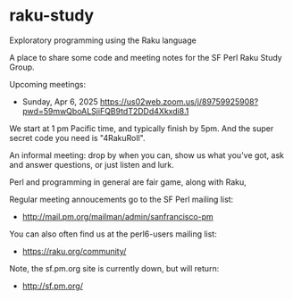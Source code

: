 # raku-study
Exploratory programming using the Raku language

A place to share some code and meeting notes for the SF Perl Raku Study Group.

Upcoming meetings:

* Sunday, Apr  6, 2025
  https://us02web.zoom.us/j/89759925908?pwd=59mwQboALSjiFQB9tdT2DDd4Xkxdi8.1

We start at 1 pm Pacific time, and typically finish by 5pm.
And the super secret code you need is "4RakuRoll".



An informal meeting: drop by when you can, show us what you've got,
ask and answer questions, or just listen and lurk.

Perl and programming in general are fair game, along with Raku, 

Regular meeting annoucements go to the SF Perl mailing list:

*  http://mail.pm.org/mailman/admin/sanfrancisco-pm

You can also often find us at the perl6-users mailing list:

*  https://raku.org/community/


Note, the sf.pm.org site is currently down, but will return:

*  http://sf.pm.org/
